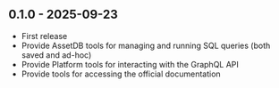 ## 0.1.0 - 2025-09-23

- First release
- Provide AssetDB tools for managing and running SQL queries (both saved and ad-hoc)
- Provide Platform tools for interacting with the GraphQL API
- Provide tools for accessing the official documentation
